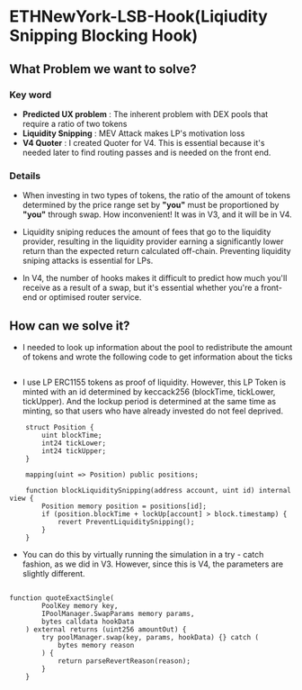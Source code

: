 # ETHNewYork-LSB-Hook(Liqiudity Snipping Blocking Hook)

## What Problem we want to solve?

### Key word

- **Predicted UX problem** : The inherent problem with DEX pools that require a ratio of two tokens
- **Liquidity Snipping** : MEV Attack makes LP's motivation loss
- **V4 Quoter** : I created Quoter for V4. This is essential because it's needed later to find routing passes and is needed on the front end.

### Details

- When investing in two types of tokens, the ratio of the amount of tokens determined by the price range set by **"you"** must be proportioned by **"you"** through swap. How inconvenient! It was in V3, and it will be in V4.

- Liquidity sniping reduces the amount of fees that go to the liquidity provider, resulting in the liquidity provider earning a significantly lower return than the expected return calculated off-chain. Preventing liquidity sniping attacks is essential for LPs.

- In V4, the number of hooks makes it difficult to predict how much you'll receive as a result of a swap, but it's essential whether you're a front-end or optimised router service.

## How can we solve it?

- I needed to look up information about the pool to redistribute the amount of tokens and wrote the following code to get information about the ticks

```

```

- I use LP ERC1155 tokens as proof of liquidity. However, this LP Token is minted with an id determined by keccack256 (blockTime, tickLower, tickUpper). And the lockup period is determined at the same time as minting, so that users who have already invested do not feel deprived.

```
    struct Position {
        uint blockTime;
        int24 tickLower;
        int24 tickUpper;
    }
```

```
    mapping(uint => Position) public positions;
```

```
    function blockLiquiditySnipping(address account, uint id) internal view {
        Position memory position = positions[id];
        if (position.blockTime + lockUp[account] > block.timestamp) {
            revert PreventLiquiditySnipping();
        }
    }

```

- You can do this by virtually running the simulation in a try - catch fashion, as we did in V3. However, since this is V4, the parameters are slightly different.

```

function quoteExactSingle(
        PoolKey memory key,
        IPoolManager.SwapParams memory params,
        bytes calldata hookData
    ) external returns (uint256 amountOut) {
        try poolManager.swap(key, params, hookData) {} catch (
            bytes memory reason
        ) {
            return parseRevertReason(reason);
        }
    }

```
